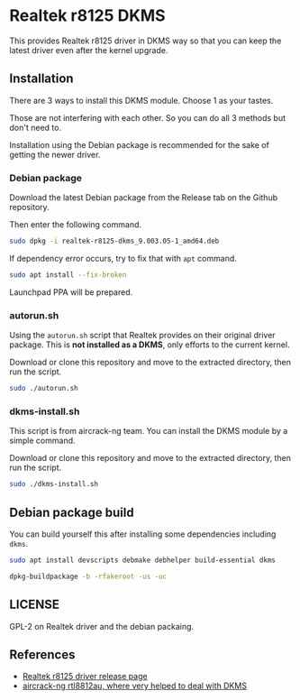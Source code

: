 # Realtek r8125 DKMS

This provides Realtek r8125 driver in DKMS way so that you can keep the latest driver even after the kernel upgrade.

## Installation

There are 3 ways to install this DKMS module. Choose 1 as your tastes.

Those are not interfering with each other. So you can do all 3 methods but don't need to.

Installation using the Debian package is recommended for the sake of getting the newer driver.

### Debian package

Download the latest Debian package from the Release tab on the Github repository.

Then enter the following command.

```bash
sudo dpkg -i realtek-r8125-dkms_9.003.05-1_amd64.deb
```

If dependency error occurs, try to fix that with `apt` command.

```bash
sudo apt install --fix-broken
```

Launchpad PPA will be prepared.

### autorun.sh

Using the `autorun.sh` script that Realtek provides on their original driver package. This is **not installed as a DKMS**, only efforts to the current kernel.

Download or clone this repository and move to the extracted directory, then run the script.

```bash
sudo ./autorun.sh
```

### dkms-install.sh

This script is from aircrack-ng team. You can install the DKMS module by a simple command.

Download or clone this repository and move to the extracted directory, then run the script.

```bash
sudo ./dkms-install.sh
```

## Debian package build

You can build yourself this after installing some dependencies including `dkms`.

```bash
sudo apt install devscripts debmake debhelper build-essential dkms
```

```bash
dpkg-buildpackage -b -rfakeroot -us -uc
```

## LICENSE

GPL-2 on Realtek driver and the debian packaing.

## References

- [Realtek r8125 driver release page](https://www.realtek.com/en/component/zoo/category/network-interface-controllers-10-100-1000m-gigabit-ethernet-pci-express-software)
- [aircrack-ng rtl8812au, where very helped to deal with DKMS](https://github.com/aircrack-ng/rtl8812au)
